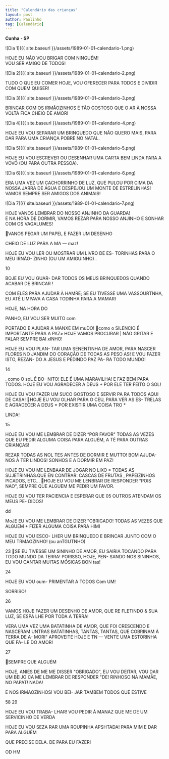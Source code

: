 ```yaml
---
title: "Calendário das crianças"
layout: post
author: Paulinho
tag: [Calendário]
---
```


**Cunha - SP**

<DIV

![Dia 1]({{ site.baseurl }}/assets/1989-01-01-calendario-1.png)

HOJE EU NÃO VOU BRIGAR COM NINGUÉM!  
VOU SER AMIGO DE TODOS!

![Dia 2]({{ site.baseurl }}/assets/1989-01-01-calendario-2.png)

TUDO O QUE EU COMER HOJE, VOU OFERECER PARA TODOS E DIVIDIR COM QUEM
QUISER!

![Dia 3]({{ site.baseurl }}/assets/1989-01-01-calendario-3.png)

BRINCAR COM OS
IRMÃOZINHOS É TÃO GOSTOSO
QUE O AR À NOSSA VOLTA FICA CHEIO DE AMOR!

![Dia 4]({{ site.baseurl }}/assets/1989-01-01-calendario-4.png)

HOJE EU VOU SEPARAR UM BRINQUEDO QUE NÃO QUERO MAIS, PARA DAR PARA UMA
CRIANÇA POBRE NO NATAL.

![Dia 5]({{ site.baseurl }}/assets/1989-01-01-calendario-5.png)

HOJE EU VOU ESCREVER OU DESENHAR UMA CARTA BEM LINDA PARA A VOVÓ (OU
PARA OUTRA PESSOA).

![Dia 6]({{ site.baseurl }}/assets/1989-01-01-calendario-6.png)

ERA UMA VEZ UM CACHORRINHO DE LUZ, QUE PULOU POR CIMA DA NOSSA JARRA
DE ÁGUA E DESPEJOU UM MONTE DE ESTRELINHAS!  
VAMOS SEMPRE SER AMIGOS DOS ANIMAIS!

![Dia 7]({{ site.baseurl }}/assets/1989-01-01-calendario-7.png)

HOJE VANOS LEMBRAR DO NOSSO ANJINHO DA GUARDA!  
E NA HORA DE DORMIR, VAMOS REZAR PARA NOSSO ANJINHO E SONHAR COM OS
VAGALUMES!


VANOS PEGAR UM
PAPEL E FAZER UM DESENHO

CHEIO DE LUZ PARA A MA —
maz!

HOJE EU VOU LER
OU MOSTRAR UM LIVRO DE ES-
TORINHAS PARA O MEU IRNÃO-
ZINHO (OU UM AMIGUINHO) .

10

BOJE EU VOU GUAR-
DAR TODOS OS MEUS BRINQUEDOS
QUANDO ACABAR DE BRINCAR !

COM ELES PARA AJUDAR À HAMRE;
SE EU TIVESSE UMA VASSOURTNHA,
EU ATÉ LIMPAVA A CASA TODINHA
PARA A MAMARI

HOJE, NA HORA DO

PANHO, EU VOU SER MUITO com

PORTADO E AJUDAR A MANXE EM
muDO!
como o SILENCIO
É IMPORTANTE PARA A PAZ»
HOJE VAMOS PROCURAR | NÃO
GRITAR E FALAR SEMPRE BAI
xINHO!

HOJE EU VOU PLAN-
TAR UMA SENENTINHA DE AMOR,
PARA NASCER FLORES NO JANDIM
DO CORAÇÃO DE TODAS AS PESO
AS! E VOU FAZER ISTO, REZAN-
DO A JESUS E PEDINDO PAZ PA-
RA TODO MUNDO!

14

. como O soL É BO-
NITO! ELE É UMA MARAVILHA!
E FAZ BEM PARA TODOS. HOJE
EU VOU AGRADECER A DEUS +
POR ELE TER FEITO O SOL!

HOJE EU VOU FAZER
UM SUCO GOSTOSO E SERVIR PA
RA TODOS AQUI DE CASA!
HOJE EU VOU OLHAR
PARA O CEU, PARA VER AS ES-
TRELAS E AGRADECER A DEUS *
POR EXISTIR UMA COISA TRO *

LINDA!

15

HOJE EU VOU ME
LEMBRAR DE DIZER “POR FAVOR"
TODAS AS VEZES QUE EU PEDIR
ALGUMA COISA PARA ALGUÉM, A
TÉ PARA OUTRAS CRIANÇAS!

REZAR TODAS AS NOL
TES ANTES DE DORMIR E MUTTO!
BOM AJUDA-NOS À TER LINDOS!
SONHOS E A DORMIR EM PAZ!

HOJE EU VOU ME
LENBAAR DE JOGAR NO LIXO *
TODAS AS SUJETRINHAS.QUE EN
CONTRAR: CASCAS DE FRUTAS ,
PAPEIZINHOS PICADOS, ETC...
HOJE EU VOU ME
LENBRAR DE RESPONDER “POIS
NAO", SEMPRE QUE ALGUEM ME
PEDIR UM FAVOR.

HOJE EU VOU TER
PACIENCIA E ESPERAR QUE 05
OUTROS ATENDAM OS MEUS PE-
DIDOS!

dd

MoJE EU VOU ME
LEMBRAR DE DIZER "OBRIGADO!
TODAS AS VEZES QUE ALGUEM +
FIZER ALGUMA COISA PARA HIMI

HOJE EU VOU ESCO-
LHER UM BRINQUEDO E BRINCAR
JUNTO COM O MEU TRMAOZINHO!
(ou anTGUTNHO)

23
SE EU TIVESSE UM
SININHO DE AMOR, EU SAIRIA
TOCANDO PARA TODO MUNDO DA
TERRA! PORISSO, HOJE, PEN-
SANDO NOS SININHOS, EU VOU
CANTAR MUITAS MÓSICAS BON
tas!

24

HOJE EU VOU oum-
PRIMENTAR A TODOS Com UM!

SORRISO!

26

VAMOS HOJE FAZER
UM DESENHO DE AMOR, QUE RE
FLETINDO & SUA LUZ, SE ESPA
LHE POR TODA A TERRA!

 

VERA UMA VEZ UMA
BATATINHA DE AMOR, QUE FOI
CRESCENDO E NASCERAM UNTRAS
BATATINHAS, TANTAS, TANTAS,
QUE COBRINAM À TERRA DE A-
MORI" APROVEITE HOJE E TN —
VENTE UMA ESTORINHA QUE FA-
LE DO AMOR!

27

 
SEMPRE QUE ALGUÉM

HOJE, ANIES DE ME ME DISSER "OBRIGADO", EU VOU
DEITAR, VOU DAR UM BEIJO CA ME LEMBRAR DE RESPONDER "DE!
RINHOSO NA MAMÃE, NO PAPAT! NADA!

E NOS IRMAOZINHOS! VOU BEI-
JAR TAMBEM TODOS QUE ESTIVE

58 29

HOJE EU VOU TRABA-
LHAR! VOU PEDIR À MANAZ QUE
ME DE UM SERVICINHO DE VERDA

HOJE EU VOU SEZA
RAR UMA ROUPINHA APSHTADA!
PARA MIM E DAR PARA ALGUÉM

QUE PRECISE DELA. DE PARA EU FAZERI

OD HM
